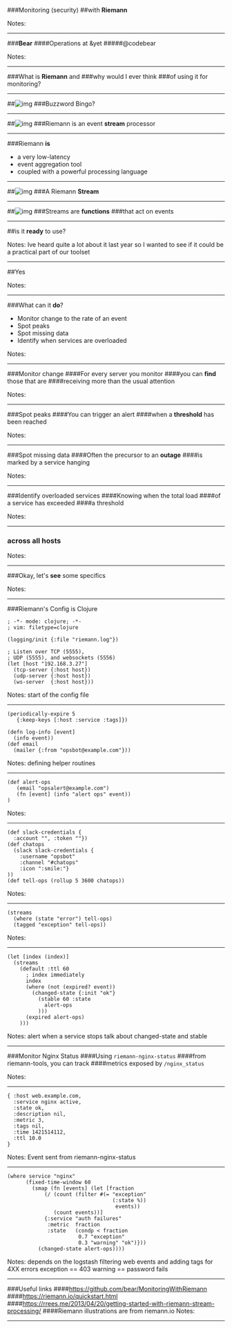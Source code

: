 ###Monitoring (security)
##with **Riemann**


Notes:




---



###**Bear**
####Operations at &yet
#####@codebear

Notes:




---



###What is **Riemann** and
###why would I ever think
###of using it for monitoring?



---



##![img](images/1556640595_b6e38f5919.jpg)
###Buzzword Bingo?



---



##![img](images/riemann_arch_diagram.png)
###Riemann is an event **stream** processor



---



###Riemann **is**
- a very low-latency
- event aggregation tool
- coupled with a powerful processing language




---



##![img](images/where-email.png)
###A Riemann **Stream**




---




##![img](images/rollup-diagram.jpg)
###Streams are **functions**
###that act on events




---



##is it **ready** to use?

Notes:
Ive heard quite a lot about it last year so I wanted to see if it could be a practical part of our toolset




---



##Yes

Notes:




---




###What can it **do**?
- Monitor change to the rate of an event
- Spot peaks
- Spot missing data
- Identify when services are overloaded

Notes:




---




###Monitor change
####For every server you monitor
####you can **find** those that are
####receiving more than the usual attention

Notes:




---




###Spot peaks
####You can trigger an alert
####when a **threshold** has been reached

Notes:




---



###Spot missing data
####Often the precursor to an **outage**
####is marked by a service hanging

Notes:




---



###Identify overloaded services
####Knowing when the total load
####of a service has exceeded
####a threshold 

Notes:




---



### **across** all hosts

Notes:




---



###Okay, let's **see** some specifics

Notes:




---



###Riemann's Config is Clojure
```
; -*- mode: clojure; -*-
; vim: filetype=clojure

(logging/init {:file "riemann.log"})

; Listen over TCP (5555), 
; UDP (5555), and websockets (5556)
(let [host "192.168.3.27"]
  (tcp-server {:host host})
  (udp-server {:host host})
  (ws-server  {:host host}))
```
Notes:
start of the config file



---



```
(periodically-expire 5 
   {:keep-keys [:host :service :tags]})

(defn log-info [event]
  (info event))
(def email
  (mailer {:from "opsbot@example.com"}))
```
Notes:
defining helper routines



---



```
(def alert-ops
   (email "opsalert@example.com")
   (fn [event] (info "alert ops" event))
)
```
Notes:



---



```
(def slack-credentials {
  :account "", :token ""})
(def chatops
  (slack slack-credentials {
    :username "opsbot"
    :channel "#chatops"
    :icon ":smile:"}
))
(def tell-ops (rollup 5 3600 chatops))
```
Notes:



---



```
(streams
  (where (state "error") tell-ops)
  (tagged "exception" tell-ops))
```
Notes:



---



```
(let [index (index)]
  (streams
    (default :ttl 60
      ; index immediately
      index
      (where (not (expired? event))
        (changed-state {:init "ok"}
          (stable 60 :state
            alert-ops
          )))
      (expired alert-ops)
    )))
```
Notes:
alert when a service stops
talk about changed-state and stable



---



###Monitor Nginx Status
####Using ```riemann-nginx-status```
####from riemann-tools, you can track
####metrics exposed by ```/nginx_status```

Notes:




---



```
{ :host web.example.com,
  :service nginx active,
  :state ok,
  :description nil,
  :metric 3,
  :tags nil,
  :time 1421514112,
  :ttl 10.0
}
```
Notes:
Event sent from riemann-nginx-status



---



```
(where service "nginx"
      (fixed-time-window 60
        (smap (fn [events] (let [fraction 
            (/ (count (filter #(= "exception" 
                                  (:state %))
                                   events))
               (count events))]
            {:service "auth failures"
             :metric  fraction
             :state   (condp < fraction 
                       0.7 "exception"
                       0.3 "warning" "ok")}))
          (changed-state alert-ops))))
```

Notes:
depends on the logstash filtering web
events and adding tags for 4XX errors
exception == 403
warning == password fails



---



###Useful links
####https://github.com/bear/MonitoringWithRiemann
####https://riemann.io/quickstart.html
####https://rrees.me/2013/04/20/getting-started-with-riemann-stream-processing/
####Riemann illustrations are from riemann.io
Notes:




---
